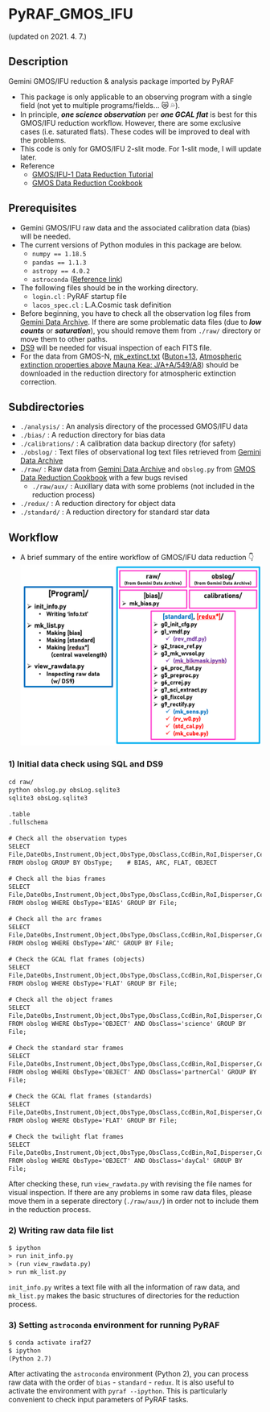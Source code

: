 # PyRAF_GMOS_IFU
(updated on 2021. 4. 7.)

## Description
Gemini GMOS/IFU reduction & analysis package imported by PyRAF
* This package is only applicable to an observing program with a single field (not yet to multiple programs/fields... :crying_cat_face: :sweat_drops:).
* In principle, **_one science observation_** per **_one GCAL flat_** is best for this GMOS/IFU reduction workflow. However, there are some exclusive cases (i.e. saturated flats). These codes will be improved to deal with the problems.
* This code is only for GMOS/IFU 2-slit mode. For 1-slit mode, I will update later.
* Reference
  * [GMOS/IFU-1 Data Reduction Tutorial](https://gmos-ifu-1-data-reduction-tutorial-gemini-iraf.readthedocs.io/en/latest/index.html)
  * [GMOS Data Reduction Cookbook](http://ast.noao.edu/sites/default/files/GMOS_Cookbook/index.html)

## Prerequisites
* Gemini GMOS/IFU raw data and the associated calibration data (bias) will be needed.
* The current versions of Python modules in this package are below.
  * ``numpy == 1.18.5``
  * ``pandas == 1.1.3``
  * ``astropy == 4.0.2``
  * ``astroconda`` ([Reference link](https://astroconda.readthedocs.io/en/latest/))
* The following files should be in the working directory.
  * `login.cl` : PyRAF startup file
  * `lacos_spec.cl` : L.A.Cosmic task definition
* Before beginning, you have to check all the observation log files from [Gemini Data Archive](https://archive.gemini.edu/searchform). If there are some problematic data files (due to **_low counts_** or **_saturation_**), you should remove them from `./raw/` directory or move them to other paths.
* [DS9](https://sites.google.com/cfa.harvard.edu/saoimageds9) will be needed for visual inspection of each FITS file.
* For the data from GMOS-N, [mk_extinct.txt](http://ast.noao.edu/sites/default/files/GMOS_Cookbook/_downloads/mk_extinct.txt) ([Buton+13](https://www.aanda.org/articles/aa/pdf/2013/01/aa19834-12.pdf), [Atmospheric extinction properties above Mauna Kea: J/A+A/549/A8](https://cdsarc.unistra.fr/viz-bin/cat/J/A+A/549/A8)) should be downloaded in the reduction directory for atmospheric extinction correction.

## Subdirectories
* `./analysis/` : An analysis directory of the processed GMOS/IFU data
* `./bias/` : A reduction directory for bias data
* `./calibrations/` : A calibration data backup directory (for safety)
* `./obslog/` : Text files of observational log text files retrieved from [Gemini Data Archive](https://archive.gemini.edu/searchform)
* `./raw/` : Raw data from [Gemini Data Archive](https://archive.gemini.edu/searchform) and `obslog.py` from [GMOS Data Reduction Cookbook](http://ast.noao.edu/sites/default/files/GMOS_Cookbook/) with a few bugs revised
  * `./raw/aux/` : Auxillary data with some problems (not included in the reduction process)
* `./redux/` : A reduction directory for object data
* `./standard/` : A reduction directory for standard star data

## Workflow

* A brief summary of the entire workflow of GMOS/IFU data reduction :point_down:
![GMOS_IFU_workflows_summary](./GMOS_IFU_workflows_summary.png)


### 1) Initial data check using SQL and DS9
```
cd raw/
python obslog.py obsLog.sqlite3
sqlite3 obsLog.sqlite3

.table
.fullschema

# Check all the observation types
SELECT File,DateObs,Instrument,Object,ObsType,ObsClass,CcdBin,RoI,Disperser,CentWave,T_exp,use_me
FROM obslog GROUP BY ObsType;    # BIAS, ARC, FLAT, OBJECT

# Check all the bias frames
SELECT File,DateObs,Instrument,Object,ObsType,ObsClass,CcdBin,RoI,Disperser,CentWave,T_exp,use_me
FROM obslog WHERE ObsType='BIAS' GROUP BY File;

# Check all the arc frames
SELECT File,DateObs,Instrument,Object,ObsType,ObsClass,CcdBin,RoI,Disperser,CentWave,T_exp,use_me
FROM obslog WHERE ObsType='ARC' GROUP BY File;

# Check the GCAL flat frames (objects)
SELECT File,DateObs,Instrument,Object,ObsType,ObsClass,CcdBin,RoI,Disperser,CentWave,T_exp,use_me
FROM obslog WHERE ObsType='FLAT' GROUP BY File;

# Check all the object frames
SELECT File,DateObs,Instrument,Object,ObsType,ObsClass,CcdBin,RoI,Disperser,CentWave,T_exp,use_me
FROM obslog WHERE ObsType='OBJECT' AND ObsClass='science' GROUP BY File;

# Check the standard star frames
SELECT File,DateObs,Instrument,Object,ObsType,ObsClass,CcdBin,RoI,Disperser,CentWave,T_exp,use_me
FROM obslog WHERE ObsType='OBJECT' AND ObsClass='partnerCal' GROUP BY File;

# Check the GCAL flat frames (standards)
SELECT File,DateObs,Instrument,Object,ObsType,ObsClass,CcdBin,RoI,Disperser,CentWave,T_exp,use_me
FROM obslog WHERE ObsType='FLAT' GROUP BY File;

# Check the twilight flat frames
SELECT File,DateObs,Instrument,Object,ObsType,ObsClass,CcdBin,RoI,Disperser,CentWave,T_exp,use_me
FROM obslog WHERE ObsType='OBJECT' AND ObsClass='dayCal' GROUP BY File;
```

After checking these, run ``view_rawdata.py`` with revising the file names for visual inspection. If there are any problems in some raw data files, please move them in a seperate directory (`./raw/aux/`) in order not to include them in the reduction process.

### 2) Writing raw data file list
```
$ ipython
> run init_info.py
> (run view_rawdata.py)
> run mk_list.py
```

``init_info.py`` writes a text file with all the information of raw data, and ``mk_list.py`` makes the basic structures of directories for the reduction process.

### 3) Setting ``astroconda`` environment for running PyRAF
```
$ conda activate iraf27
$ ipython
(Python 2.7)
```

After activating the ``astroconda`` environment (Python 2), you can process raw data with the order of `bias` - `standard` - `redux`. It is also useful to activate the environment with ``pyraf --ipython``. This is particularly convenient to check input parameters of PyRAF tasks.

